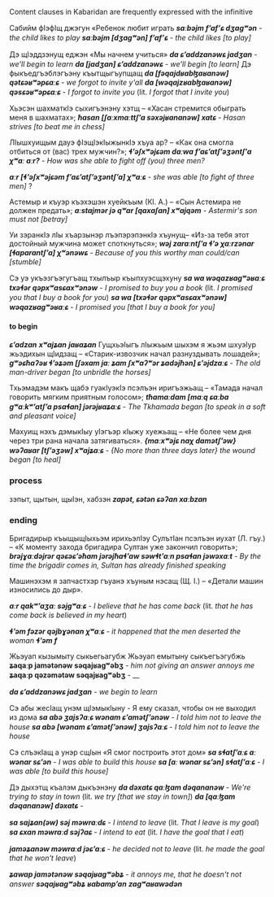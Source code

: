 
Content clauses in Kabaridan are frequently expressed with the infinitive


Сабийм фIэфIщ джэгун «Ребенок любит играть
**_saːbəjm fʼafʼɕ dʒagʷən_** - _the child likes to play_
**_saːbəjm [dʒagʷən] fʼafʼɕ_** - _the child likes [to play]_

Дэ щIэддзэнущ еджэн «Мы начнем учиться»
**_da ɕʼaddzanəwɕ jadʒan_** - _we'll begin to learn_
**_da [jadʒan] ɕʼaddzanəwɕ_** - _we'll begin [to learn]_
Дэ фыкъедгъэблэгъэну къытщыгъупщащ
**_da [fəqajdʁabɮaʁanəw] qətɕəʁʷəpɕaːɕ_** - _we forgot to invite y'all_
**_da [wəqajzʁabɮaʁanəw] qəsɕəʁʷəpɕaːɕ_** - _I forgot to invite you_ (lit. _I forgot that I invite you_)

Хьэсэн шахматкIэ сыхигъэнэну хэтщ – «Хасан стремится обыграть меня в шахматах»; 
**_ħasan  [ʃaːxmaːttʃʼa səxəjʁananəw] xatɕ_** - _Hasan strives [to beat me in chess]_

ЛIышхуищым дауэ фIэщIэкIыжынкIэ хъуа ар? – «Как она смогла отбиться от (вас) трех мужчин?»; 
**_ɬʼəʃxʷəjɕəm daːwa fʼaɕʼatʃʼəʒəntʃʼa χʷaː aːr?_** - _How was she able to fight off (you) three men?_

**_aːr [ɬʼəʃxʷəjɕəm fʼaɕʼatʃʼəʒəntʃʼa] χʷaːɕ_** - _she was able [to fight of three men]_ ?

Астемыр и къуэр къэхэшэн хуейкъым (КI. А.) – «Сын Астемира не должен предать»; 
**_aːstajmər jə qʷar [qaxaʃan] xʷajqəm_** - _Astermir's son must not [betray]_

Уи зэранкIэ лIы хъарзынэр лъэпэрэпэнкIэ хъунущ– «Из-за тебя этот достойный мужчина может споткнуться»; 
**_wəj zaraːntʃʼa ɬʼə χaːrzənar [ɬaparantʃʼa] χʷənəwɕ_** - _Because of you this worthy man could/can [stumble]_

Сэ уэ укъэзгъэгугъащ тхылъыр къыпхуэсщэхуну
**_sa wa wəqazʁagʷəʁaːɕ txəɬər qəpxʷasɕaxʷənəw_** - _I promised to buy you a book_ (lit. _I promised you that I buy a book for you_)
**_sa wa  [txəɬər qəpxʷasɕaxʷənəw] wəqazʁagʷəʁaːɕ_** - _I promised you [that I buy a book for you]_

#### to begin 
**_ɕʼadzan_** **_xʷajʑan_** **_jaʁaʑan_**
ГущхьэIыгъ лIыжьым шыхэм я жьэм шхуэIур жьэдихын щIидзащ – «Старик-извозчик начал разнуздывать лошадей»; 
**_gʷəɕħaʔəʁ ɬʼəʑəm [ʃəxam jaː ʑam ʃxʷaʔʷər ʑadəjħən] ɕʼəjdzaːɕ_** - _The old man-driver began [to unbridle the horses]_

Тхьэмадэм макъ щабэ гуакIуэкIэ псэлъэн иригъэжьащ – «Тамада начал говорить мягким приятным голосом»;
**_tħamaːdam [maːq ɕaːba gʷaːkʷʼatʃʼa psaɬan] jərəjʁaʑaːɕ_** - _The Tkhamada began [to speak in a soft and pleasant voice]_

Махуищ нэхъ дэмыкIыу уIэгъэр кIыжу хуежьащ – «Не более чем дня через три рана начала затягиваться».
**_{maːxʷəjɕ naχ damətʃʼəw} wəʔaʁar [tʃʼəʒəw] xʷajʑaːɕ_** - _{No more than three days later} the wound began [to heal]_

### process 
зэпыт, щытын, щыIэн, хабзэн
**_zapət, ɕətən ɕəʔan xaːbzan_**
### ending

Бригадирыр къыщыщIыхьэм ирихьэлIэу СулътIан псэлъэн иухат (Л. гъу.) – «К моменту захода бригадира Султан уже закончил говорить»; 
**_brəjɣaːdəjrər qəɕəɕʼəħam jərəjħaɬʼaw səwɬtʼaːn psaɬan jəwəxaːt_** - _By the time the brigadir comes in, Sultan has already finished speaking_

Машинэхэм я запчастхэр гъуанэ хъуным нэсащ (Щ. I.) – «Детали машин износились до дыр».


**_aːr qakʷʼaʒaː səjgʷaːɕ_** - _I believe that he has come back_ (lit. _that he has come back is believed in my heart_)

**_ɬʼəm fəzər qəjbɣənan χʷaːɕ_** - _it happened that the men deserted the woman_
**_ɬʼəm f_**


Жьэуап кызымыту сыкьегьагубж
Жьэуап емытыну сыкъегъэгубжь
**ʑaqaːp jamətənəw səqajʁagʷəbʒ** - _him not giving an answer annoys me_
**ʑaqaːp qəzəmətəw səqajʁagʷəbʒ** - __

**_da ɕʼaddzanəwɕ jadʒan_** - _we begin to learn_




Сэ абы жесIащ унэм щIэмыкIыну - Я ему сказал, чтобы он не выходил из дома
**_sa abə ʒajsʔaːɕ wənam ɕʼamətʃʼənəw_** - _I told him not to leave the house_
**_sa abə [wənam ɕʼamətʃʼənəw] ʒajsʔaːɕ_** - _I told him not to leave the house_






Сэ слъэкIащ а унэр сщIын «Я смог построить этот дом»
**_sa sɬatʃʼaːɕ aː wənar sɕʼən_** - _I was able to build this house_
**_sa [aː wənar sɕʼən] sɬatʃʼaːɕ_** - _I was able [to build this house]_


Дэ дыхэтщ къалэм дыкъэнэну
**_da dəxatɕ qaːɮam dəqananəw_** - _We're trying to stay in town_ (lit. _we try [that we stay in town]_)
**_da [qaːɮam dəqananəw] dəxatɕ_** - 

**_sa sajʑan(əw) səj məwraːdɕ_** - _I intend to leave_ (lit. _That I leave is my goal_)
**_sa ɕxan məwraːd səjʔaɕ_** - _I intend to eat_ (lit. _I have the goal that I eat_)

**_jaməʑanəw məwraːd jəɕʼaːɕ_** - _he decided not to leave_ (lit. _he made the goal that he won't leave_)


**_ʑawap jamətənəw səqajʁagʷəbʑ_** - _it annoys me, that he doesn't not answer_
**_səqajʁagʷəbʑ_**
**_ʁabampʼan_**
**_zagʷaʁawədən_**
